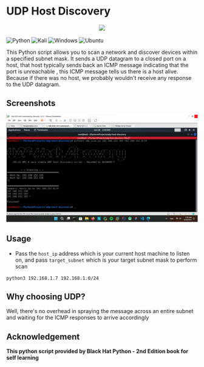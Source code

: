 # UDP Host Discovery

<p align="center">
  <img src="assets/radar.ico" />
</p>

![Python](https://img.shields.io/badge/python-3670A0?style=for-the-badge&logo=python&logoColor=ffdd54)  ![Kali](https://img.shields.io/badge/Kali-268BEE?style=for-the-badge&logo=kalilinux&logoColor=white)  ![Windows](https://img.shields.io/badge/Windows-0078D4.svg?style=for-the-badge&logo=Windows&logoColor=white)  ![Ubuntu](https://img.shields.io/badge/Ubuntu-E95420?style=for-the-badge&logo=ubuntu&logoColor=white)

This Python script allows you to scan a network and discover devices within a specified subnet mask. It sends a UDP
datagram to a closed port on a host, that host typically sends back an ICMP message indicating that the port is
unreachable , this ICMP message tells us there is a host alive. Because if there was no host, we probably wouldn't
receive any response to the UDP datagram.

## Screenshots

![](screenshots/Screenshot_2024-06-18.png)

## Usage

- Pass the `host_ip` address which is your current host machine to listen on, and pass `target_subnet` which is your
  target subnet mask to perform scan

```commandline
python3 192.168.1.7 192.168.1.0/24
```

## Why choosing UDP?

Well, there's no overhead in spraying the message across an entire subnet and waiting for the ICMP responses to arrive
accordingly

## Acknowledgement

**This python script provided by Black Hat Python - 2nd Edition book for self learning**
